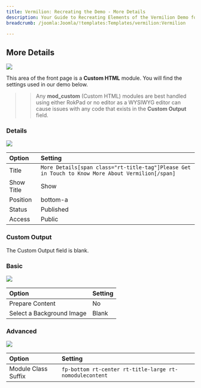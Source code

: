 ```yaml
---
title: Vermilion: Recreating the Demo - More Details
description: Your Guide to Recreating Elements of the Vermilion Demo for Joomla
breadcrumb: /joomla:Joomla/!templates:Templates/vermilion:Vermilion

---
```


More Details
-----

![][demo]

This area of the front page is a **Custom HTML** module. You will find the settings used in our demo below.

>> Any **mod_custom** (Custom HTML) modules are best handled using either RokPad or no editor as a WYSIWYG editor can cause issues with any code that exists in the **Custom Output** field.

### Details

![][demo2]

| Option      | Setting                                                                                          |
| :---------- | :----------                                                                                      |
| Title       | `More Details[span class="rt-title-tag"]Please Get in Touch to Know More About Vermilion[/span]` |
| Show Title  | Show                                                                                             |
| Position    | bottom-a                                                                                         |
| Status      | Published                                                                                        |
| Access      | Public                                                                                           |

### Custom Output

The Custom Output field is blank.

### Basic

![][demo3]

| Option                    | Setting     |
| :----------               | :---------- |
| Prepare Content           | No          |
| Select a Background Image | Blank       |

### Advanced

![][demo4]

| Option              | Setting                                                 |
| :----------         | :----------                                             |
| Module Class Suffix | `fp-bottom rt-center rt-title-large rt-nomodulecontent` |

[demo]: assets/demo_11.jpeg
[demo2]: assets/demo_11a.jpeg
[demo3]: assets/demo_11b.jpeg
[demo4]: assets/demo_11c.jpeg
